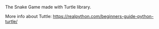 The Snake Game made with Turtle library. 

More info about Tuttle:  https://realpython.com/beginners-guide-python-turtle/ 